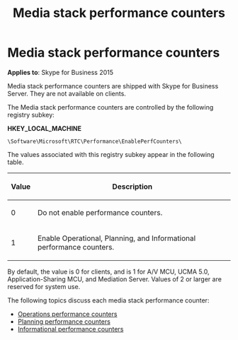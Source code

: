 ﻿---
title: Media stack performance counters
TOCTitle: Media stack performance counters
ms:assetid: c2476bf2-bb17-4f28-b69b-060fb21924e9
description: Media stack performance counters are shipped with Skype for Business Server. They are not available on clients.
ms:mtpsurl: https://msdn.microsoft.com/library/Dn466085(v=office.16)
ms:contentKeyID: 65240039
ms.date: 07/27/2015
mtps_version: v=office.16
---

# Media stack performance counters


**Applies to**: Skype for Business 2015

Media stack performance counters are shipped with Skype for Business Server. They are not available on clients.

The Media stack performance counters are controlled by the following registry subkey:

<!--<pre IsFakePre="true" xmlns="https://www.w3.org/1999/xhtml">-->

<strong>HKEY_LOCAL_MACHINE</strong>

`\Software\Microsoft\RTC\Performance\EnablePerfCounters\`


The values associated with this registry subkey appear in the following table.

<table>
<colgroup>
<col />
<col />
</colgroup>
<thead>
<tr class="header">
<th><p>Value</p></th>
<th><p>Description</p></th>
</tr>
</thead>
<tbody>
<tr class="odd">
<td><p>0</p></td>
<td><p>Do not enable performance counters.</p></td>
</tr>
<tr class="even">
<td><p>1</p></td>
<td><p>Enable Operational, Planning, and Informational performance counters.</p></td>
</tr>
</tbody>
</table>


By default, the value is 0 for clients, and is 1 for A/V MCU, UCMA 5.0, Application-Sharing MCU, and Mediation Server. Values of 2 or larger are reserved for system use.

The following topics discuss each media stack performance counter:

- [Operations performance counters](operations-performance-counters.md)
- [Planning performance counters](planning-performance-counters.md)
- [Informational performance counters](informational-performance-counters.md)

